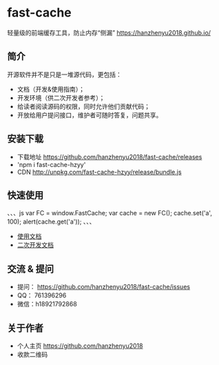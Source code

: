 # fast-cache

轻量级的前端缓存工具，防止内存“侧漏”
https://hanzhenyu2018.github.io/

## 简介

开源软件并不是只是一堆源代码，更包括：
- 文档（开发&使用指南）；
- 开发环境（供二次开发者参考）；
- 给读者阅读源码的权限，同时允许他们贡献代码；
- 开放给用户提问接口，维护者可随时答复，问题共享。


## 安装下载

- 下载地址 https://github.com/hanzhenyu2018/fast-cache/releases
- 'npm i fast-cache-hzyy'
- CDN http://unpkg.com/fast-cache-hzyy/release/bundle.js

## 快速使用

、、、js
var FC = window.FastCache;
var cache = new FC();
cache.set('a', 100);
alert(cache.get('a'));
、、、

- [使用文档](./doc/use/README.md)
- [二次开发文档](./doc/dev/README.md)

## 交流 & 提问

- 提问： https://github.com/hanzhenyu2018/fast-cache/issues
- QQ： 761396296
- 微信：h18921792868

## 关于作者

- 个人主页
https://github.com/hanzhenyu2018
- 收款二维码